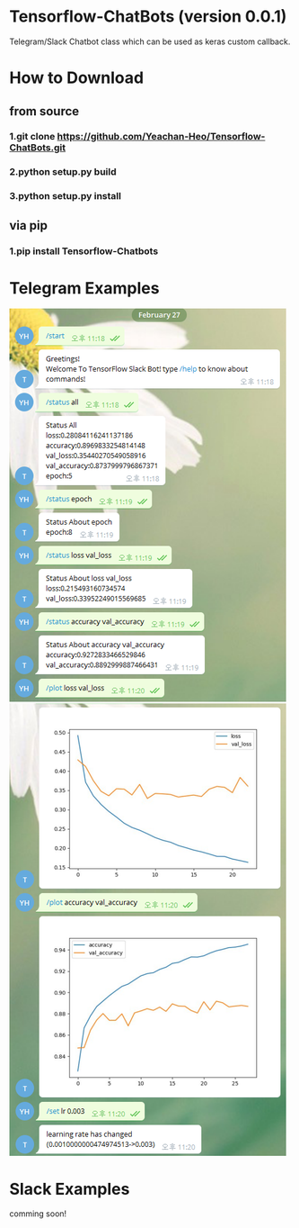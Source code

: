 # Tensorflow-ChatBots (version 0.0.1)
Telegram/Slack Chatbot class which can be used as keras custom callback.

# How to Download

## from source
### 1.git clone https://github.com/Yeachan-Heo/Tensorflow-ChatBots.git
### 2.python setup.py build
### 3.python setup.py install

## via pip
### 1.pip install Tensorflow-Chatbots

# Telegram Examples
![Alt Image text](/images/telegram_example_1.png?raw=true "example")
![Alt Image text](/images/telegram_example_2.png?raw=true)

# Slack Examples
comming soon!